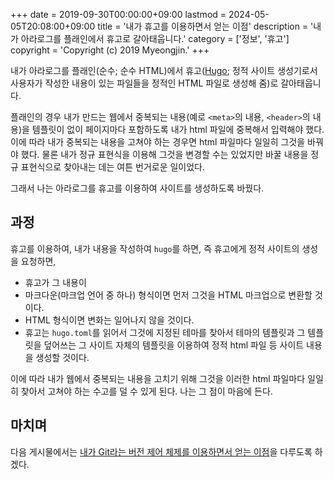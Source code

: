 +++
date = 2019-09-30T00:00:00+09:00
lastmod = 2024-05-05T20:08:00+09:00
title = '내가 휴고를 이용하면서 얻는 이점'
description = '내가 아라로그를 플래인에서 휴고로 갈아태웁니다.'
category = ['정보', '휴고']
copyright = 'Copyright (c) 2019 Myeongjin.'
+++

내가 아라로그를 플래인(순수; 순수 HTML)에서 휴고([Hugo](https://gohugo.io); 정적 사이트 생성기로서 사용자가 작성한 내용이 있는 파일들을 정적인 HTML 파일로 생성해 줌)로 갈아태웁니다.

플래인의 경우 내가 만드는 웹에서 중복되는 내용(예로 `<meta>`의 내용, `<header>`의 내용)을 템플릿이 없이 페이지마다 포함하도록 내가 html 파일에 중복해서 입력해야 했다. 이에 따라 내가 중복되는 내용을 고쳐야 하는 경우면 html 파일마다 일일히 그것을 바꿔야 했다. 물론 내가 정규 표현식을 이용해 그것을 변경할 수는 있었지만 바꿀 내용을 정규 표현식으로 찾아내는 데는 여튼 번거로운 일이었다.

그래서 나는 아라로그를 휴고를 이용하여 사이트를 생성하도록 바꿨다.

## 과정
휴고를 이용하여, 내가 내용을 작성하여 `hugo`를 하면, 즉 휴고에게 정적 사이트의 생성을 요청하면,

* 휴고가 그 내용이
 * 마크다운(마크업 언어 중 하나) 형식이면 먼저 그것을 HTML 마크업으로 변환할 것이다.
 * HTML 형식이면 변화는 일어나지 않을 것이다.
* 휴고는 `hugo.toml`를 읽어서 그것에 지정된 테마를 찾아서 테마의 템플릿과 그 템플릿을 덮어쓰는 그 사이트 자체의 템플릿을 이용하여 정적 html 파일 등 사이트 내용을 생성할 것이다.

이에 따라 내가 웹에서 중복되는 내용을 고치기 위해 그것을 이러한 html 파일마다 일일히 찾아서 고쳐야 하는 수고를 덜 수 있게 된다. 나는 그 점이 마음에 든다.

## 마치며
다음 게시물에서는 [내가 Git라는 버전 제어 체제를 이용하면서 얻는 이점](/benefits-of-using-git)을 다루도록 하겠다.
